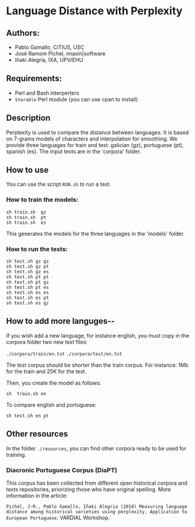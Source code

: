 # Language Distance with Perplexity

## Authors:
* Pablo Gamallo, CiTIUS, USC
* José Ramom Pichel, imaxin|software
* Iñaki Alegria, IXA, UPV/EHU

## Requirements:
* Perl and Bash interperters
* `Storable` Perl module (you can use cpan to install)

## Description
Perplexity is used to compare the distance between languages. It is based on 7-grams models of characters and interpolation for smoothing.
We provide three languages for train and test: galician (gz), portuguese (pt), spanish (es). The input texts are in the 'corpora' folder.

## How to use
You can use the script ```RUN.sh``` to run a test.

### How to train the models:  

```
sh train.sh  gz
sh train.sh  pt
sh train.sh  es
```

This generates the models for the three languages in the 'models' folder.


### How to run the tests:

```
sh test.sh gz gz
sh test.sh gz pt
sh test.sh gz es
sh test.sh pt pt
sh test.sh pt gz
sh test.sh pt es
sh test.sh es es
sh test.sh es pt
sh test.sh es gz 
```

## How to add more languges-- 

If you wish add a new language, for instance english, you must copy in the corpora folder two new text files: 

`./corpora/train/en.txt`
`./corpora/test/en.txt`

The test corpus should be shorter than the train corpus. For instance: 1Mb for the train and 25K for the test. 

Then, you create the model as follows:

```sh  train.sh en```

To compare english and portuguese:

```sh test.sh en pt```

## Other resources
In the folder `./resources`, you can find other corpora ready to be used for training. 

### Diacronic Portuguese Corpus (DiaPT)
 This corpus has been collected from different open historical corpora and texts repositories, priorizing those who have original spelling. More information in the article:

`Pichel, J-R., Pablo Gamallo, Iñaki Alegria (2018) Measuring language distance among historical varieties using perplexity. Application to European Portuguese`. VARDIAL Workshop.`
